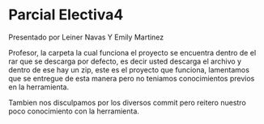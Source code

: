 # Parcial Electiva4

Presentado por Leiner Navas Y Emily Martinez

Profesor, la carpeta la cual funciona el proyecto se encuentra dentro de el rar que se descarga por defecto, es decir usted descarga el archivo y dentro de ese hay un zip,
este es el proyecto que funciona, lamentamos que se entregue de esta manera pero no teniamos conocimientos previos en la herramienta.

Tambien nos disculpamos por los diversos commit pero reitero nuestro poco conocimiento con la herramienta.

